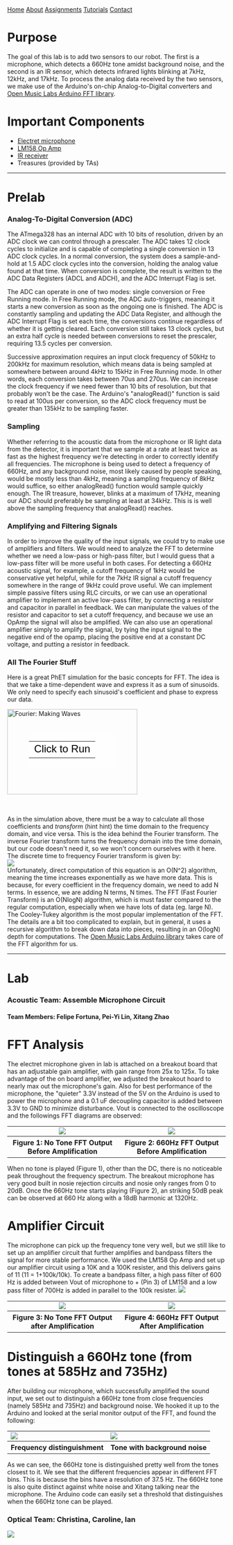 <head>
<link rel="stylesheet" href="../myStyles.css">
</head>

<div class="top-navbar">
  <a href="../index.html">Home</a>
  <a href="../about.html">About</a>
  <a href="../assignments.html" class="current">Assignments</a>
  <a href="../tutorials.html">Tutorials</a>
  <a href="../contact.html">Contact</a>
</div>

# Purpose
The goal of this lab is to add two sensors to our robot. The first is a microphone, which detects a 660Hz tone amidst background noise, and the second is an IR sensor, which detects infrared lights blinking at 7kHz, 12kHz, and 17kHz. To process the analog data received by the two sensors, we make use of the Arduino's on-chip Analog-to-Digital converters and [Open Music Labs Arduino FFT library](http://wiki.openmusiclabs.com/wiki/ArduinoFFT).

# Important Components
* [Electret microphone](https://www.adafruit.com/product/1063)
* [LM158 Op Amp](http://www.ti.com/lit/ds/symlink/lm158-n.pdf)
* [IR receiver](https://www.digikey.com/product-detail/en/lite-on-inc/LTR-301/160-1065-ND/153270)
* Treasures (provided by TAs)

---

# Prelab
### Analog-To-Digital Conversion (ADC)
The ATmega328 has an internal ADC with 10 bits of resolution, driven by an ADC clock we can control through a prescaler. The ADC takes 12 clock cycles to initialize and is capable of completing a single conversion in 13 ADC clock cycles. In a normal conversion, the system does a sample-and-hold at 1.5 ADC clock cycles into the conversion, holding the analog value found at that time. When conversion is complete, the result is written to the ADC Data Registers (ADCL and ADCH), and the ADC Interrupt Flag is set.

The ADC can operate in one of two modes: single conversion or Free Running mode. In Free Running mode, the ADC auto-triggers, meaning it starts a new conversion as soon as the ongoing one is finished. The ADC is constantly sampling and updating the ADC Data Register, and although the ADC Interrupt Flag is set each time, the conversions continue regardless of whether it is getting cleared. Each conversion still takes 13 clock cycles, but an extra half cycle is needed between conversions to reset the prescaler, requiring 13.5 cycles per conversion. 

Successive approximation requires an input clock frequency of 50kHz to 200kHz for maximum resolution, which means data is being sampled at somewhere between around 4kHz to 15kHz in Free Running mode. In other words, each conversion takes between 70us and 270us. We can increase the clock frequency if we need fewer than 10 bits of resolution, but that probably won't be the case. The Arduino's "analogRead()" function is said to read at 100us per conversion, so the ADC clock frequency must be greater than 135kHz to be sampling faster.

### Sampling
Whether referring to the acoustic data from the microphone or IR light data from the detector, it is important that we sample at a rate at least twice as fast as the highest frequency we're detecting in order to correctly identify all frequencies. The microphone is being used to detect a frequency of 660Hz, and any background noise, most likely caused by people speaking, would be mostly less than 4kHz, meaning a sampling frequency of 8kHz would suffice, so either analogRead() function would sample quickly enough. The IR treasure, however, blinks at a maximum of 17kHz, meaning our ADC should preferably be sampling at least at 34kHz. This is is well above the sampling frequency that analogRead() reaches.

### Amplifying and Filtering Signals
In order to improve the quality of the input signals, we could try to make use of amplifiers and filters. We would need to analyze the FFT to determine whether we need a low-pass or high-pass filter, but I would guess that a low-pass filter will be more useful in both cases. For detecting a 660Hz acoustic signal, for example, a cutoff frequency of 1kHz would be conservative yet helpful, while for the 7kHz IR signal a cutoff frequency somewhere in the range of 9kHz could prove useful. We can implement simple passive filters using RLC circuits, or we can use an operational amplifier to implement an active low-pass filter, by connecting a resistor and capacitor in parallel in feedback. We can manipulate the values of the resistor and capacitor to set a cutoff frequency, and because we use an OpAmp the signal will also be amplified. We can also use an operational amplifier simply to amplify the signal, by tying the input signal to the negative end of the opamp, placing the positive end at a constant DC voltage, and putting a resistor in feedback. 

### All The Fourier Stuff
Here is a great PhET simulation for the basic concepts for FFT. The idea is that we take a time-dependent wave and express it as a sum of sinusoids. We only need to specify each sinusoid's coefficient and phase to express our data.
<div style="position: relative; width: 300px; height: 197px;"><a href="https://phet.colorado.edu/sims/fourier/fourier_en.jnlp" style="text-decoration: none;"><img src="https://phet.colorado.edu/sims/fourier/fourier-600.png" alt="Fourier: Making Waves" style="border: none;" width="300" height="197"/><div style="position: absolute; width: 200px; height: 80px; left: 50px; top: 58px; background-color: #FFF; opacity: 0.6; filter: alpha(opacity = 60);"></div><table style="position: absolute; width: 200px; height: 80px; left: 50px; top: 58px;"><tr><td style="text-align: center; color: #000; font-size: 24px; font-family: Arial,sans-serif;">Click to Run</td></tr></table></a></div><br><br>

As in the simulation above, there must be a way to calculate all those coefficients and *transform* (hint hint) the time domain to the frequency domain, and vice versa. This is the idea behind the Fourier transform. The inverse Fourier transform turns the frequency domain into the time domain, but our code doesn't need it, so we won't concern ourselves with it here.
The discrete time to frequency Fourier transform is given by:<br>
<a href="https://www.codecogs.com/eqnedit.php?latex=F_{n}=\sum_{k=0}^{N-1}&space;f_{k}&space;e^{2\pi&space;i&space;n&space;k&space;/&space;N}" target="_blank"><img src="https://latex.codecogs.com/gif.latex?F_{n}=\sum_{k=0}^{N-1}&space;f_{k}&space;e^{2\pi&space;i&space;n&space;k&space;/&space;N}" /></a><br>
Unfortunately, direct computation of this equation is an O(N^2) algorithm, meaning the time increases exponentially as we have more data. This is because, for every coefficient in the frequency domain, we need to add N terms. In essence, we are adding N terms, N times. The FFT (Fast Fourier Transform) is an O(NlogN) algorithm, which is must faster compared to the regular computation, especially when we have lots of data (eg. large N). The Cooley-Tukey algorithm is the most popular implementation of the FFT. The details are a bit too complicated to explain, but in general, it uses a recursive algorithm to break down data into pieces, resulting in an O(logN) depth for computations. The [Open Music Labs Arduino library](http://wiki.openmusiclabs.com/wiki/ArduinoFFT) takes care of the FFT algorithm for us.

---

# Lab

### Acoustic Team: Assemble Microphone Circuit
<!--<h4 class="h4-color">-->
#### Team Members: Felipe Fortuna, Pei-Yi Lin, Xitang Zhao
# FFT Analysis
The electret microphone given in lab is attached on a breakout board that has an adjustable gain amplifier, with gain range from 25x to 125x. To take advantage of the on board amplifier, we adjusted the breakout hoard to nearly max out the microphone's gain. Also for best performance of the microphone, the "quieter" 3.3V instead of the 5V on the Arduino is used to power the microphone and a 0.1 uF decoupling capacitor is added between 3.3V to GND to minimize disturbance. Vout is connected to the oscilloscope and the followings FFT diagrams are observed:
<table>
<tr>
	<td align="center"><img src="Figure_1.png"></td>
	<!--alt="Wiring Setup - Read Pot Value">-->
	<!--alt="Code - Read Pot Value"-->
	<td align="center"><img src="Figure_3.png" ></td>
</tr>
<tr>
	<th>Figure 1: No Tone FFT Output Before Amplification</th>
	<th>Figure 2: 660Hz FFT Output Before Amplification</th>

</tr>
</table>
When no tone is played (Figure 1), other than the DC, there is no noticeable peak throughout the frequency spectrum. The breakout microphone has very good built in nosie rejection circuits and nosie only ranges from 0 to 20dB. Once the 660Hz tone starts playing (Figure 2), an striking 50dB peak can be observed at 660 Hz along with a 18dB harmonic at 1320Hz. 

# Amplifier Circuit
The microphone can pick up the frequency tone very well, but we still like to set up an amplifier circuit that further amplifies and bandpass filters the signal for more stable performance. We used the LM158 Op Amp and set up our amplifier circuit using a 10K and a 100K resister, and this delivers gains of 11 (11 = 1+100k/10k). To create a bandpass filter, a high pass filter of 600 Hz is added between Vout of microphone to + (Pin 3) of LM158 and a low pass filter of 700Hz is added in parallel to the 100k resister.
<img src="image4.png">

<table>
<tr>
	<td align="center"><img src="Figure_2.png"></td>
	<td align="center"><img src="Figure_4.png" ></td>
</tr>
<tr>
	<th>Figure 3: No Tone FFT Output after Amplification</th>
	<th>Figure 4: 660Hz FFT Output After Amplification</th>
</tr>
</table>

# Distinguish a 660Hz tone (from tones at 585Hz and 735Hz)
After building our microphone, which successfully amplified the sound input, we set out to distinguish a 660Hz tone from close frequencies (namely 585Hz and 735Hz) and background noise. We hooked it up to the Arduino and looked at the serial monitor output of the FFT, and found the following:
<table>
<tr>
	<td><img src="acoustic_fft.png"></td>
	<td><img src="acoustic_talking.png"></td>
</tr>
<tr>
	<th>Frequency distinguishment</th>
	<th>Tone with background noise</th>
</tr>
</table>
As we can see, the 660Hz tone is distinguished pretty well from the tones closest to it. We see that the different frequencies appear in different FFT bins. This is because the bins have a resolution of 37.5 Hz. The 660Hz tone is also quite distinct against white noise and Xitang talking near the microphone. The Arduino code can easily set a threshold that distinguishes when the 660Hz tone can be played.

### Optical Team: Christina, Caroline, Ian
<img src="IR.jpg">
